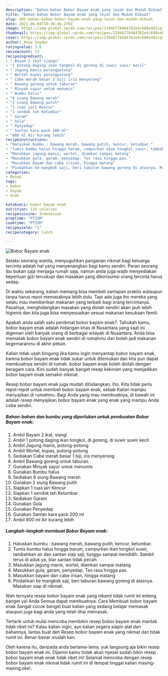 ```yaml
---
description: "Bahan-bahan Bobor Bayam enak yang lezat dan Mudah Dibuat"
title: "Bahan-bahan Bobor Bayam enak yang lezat dan Mudah Dibuat"
slug: 405-bahan-bahan-bobor-bayam-enak-yang-lezat-dan-mudah-dibuat
date: 2021-06-04T10:38:46.270Z
image: https://img-global.cpcdn.com/recipes/13946778484762e4/680x482cq70/bobor-bayam-enak-foto-resep-utama.jpg
thumbnail: https://img-global.cpcdn.com/recipes/13946778484762e4/680x482cq70/bobor-bayam-enak-foto-resep-utama.jpg
cover: https://img-global.cpcdn.com/recipes/13946778484762e4/680x482cq70/bobor-bayam-enak-foto-resep-utama.jpg
author: Anne Snyder
ratingvalue: 3.6
reviewcount: 12
recipeingredient:
- " Bayam 2 ikat siangi"
- "1 potong daging ikan tongkol di goreng di suwir suwir kecil"
- " Jagung manis potongpotong"
- " Wortel kupas potongpotong"
- " Cabe merah besar 1 biji iris menyerong"
- " Bawang goreng untuk taburan"
- " Minyak sayur untuk menumis"
- " Bumbu halus"
- "6 siung Bawang merah"
- "2 siung Bawang putih"
- "1 ruas jari Kencur"
- "1 sendok teh Ketumbar"
- " Garam"
- " Gula"
- " Penyedap"
- " Santan kara pack 200 ml"
- "800 ml Air kurang lebih"
recipeinstructions:
- "Haluskan bumbu : bawang merah, bawang putih, kencur, ketumbar."
- "Tumis bumbu halus hingga harum, campurkan ikan tongkol suwir, tambahkan air dan santan siap saji, tunggu sampai mendidih. Sambil terus di aduk ya, biar santan tidak pecah."
- "Masukkan jagung manis, wortel, diamkan sampai matang"
- "Masukkan gula, garam, penyedap. Tes rasa hingga pas."
- "Masukkan bayam dan cabe irisan, hingga matang"
- "Pindahkan ke mangkok saji, beri taburan bawang goreng di atasnya. Masakan siap di nikmati."
categories:
- Resep
tags:
- bobor
- bayam
- enak

katakunci: bobor bayam enak 
nutrition: 115 calories
recipecuisine: Indonesian
preptime: "PT32M"
cooktime: "PT35M"
recipeyield: "1"
recipecategory: Lunch

---
```



![Bobor Bayam enak](https://img-global.cpcdn.com/recipes/13946778484762e4/680x482cq70/bobor-bayam-enak-foto-resep-utama.jpg)

Selaku seorang wanita, menyuguhkan panganan nikmat bagi keluarga tercinta adalah hal yang menyenangkan bagi kamu sendiri. Peran seorang ibu bukan saja menjaga rumah saja, namun anda juga wajib menyediakan keperluan gizi tercukupi dan masakan yang dikonsumsi orang tercinta harus sedap.

Di waktu  sekarang, kalian memang bisa membeli santapan praktis walaupun tanpa harus repot memasaknya lebih dulu. Tapi ada juga lho mereka yang selalu mau memberikan makanan yang terbaik bagi orang tercintanya. Pasalnya, menghidangkan masakan yang diolah sendiri akan jauh lebih higienis dan kita juga bisa menyesuaikan sesuai makanan kesukaan famili. 



Apakah anda salah satu penikmat bobor bayam enak?. Tahukah kamu, bobor bayam enak adalah hidangan khas di Nusantara yang saat ini digemari oleh banyak orang di berbagai wilayah di Nusantara. Anda bisa memasak bobor bayam enak sendiri di rumahmu dan boleh jadi makanan kegemaranmu di akhir pekan.

Kalian tidak usah bingung jika kamu ingin menyantap bobor bayam enak, karena bobor bayam enak tidak sukar untuk ditemukan dan kita pun dapat membuatnya sendiri di rumah. bobor bayam enak boleh diolah dengan beragam cara. Kini sudah banyak banget resep kekinian yang menjadikan bobor bayam enak semakin nikmat.

Resep bobor bayam enak juga mudah dihidangkan, lho. Kita tidak perlu repot-repot untuk membeli bobor bayam enak, sebab Kalian mampu menyajikan di rumahmu. Bagi Anda yang mau membuatnya, di bawah ini adalah resep menyajikan bobor bayam enak yang enak yang mampu Anda coba sendiri.

<!--inarticleads1-->

##### Bahan-bahan dan bumbu yang diperlukan untuk pembuatan Bobor Bayam enak:

1. Ambil  Bayam 2 ikat, siangi
1. Ambil 1 potong daging ikan tongkol, di goreng, di suwir suwir kecil
1. Ambil  Jagung manis, potong-potong
1. Ambil  Wortel, kupas, potong-potong
1. Sediakan  Cabe merah besar 1 biji, iris menyerong
1. Ambil  Bawang goreng untuk taburan
1. Gunakan  Minyak sayur untuk menumis
1. Gunakan  Bumbu halus
1. Sediakan 6 siung Bawang merah
1. Gunakan 2 siung Bawang putih
1. Siapkan 1 ruas jari Kencur
1. Siapkan 1 sendok teh Ketumbar
1. Sediakan  Garam
1. Gunakan  Gula
1. Gunakan  Penyedap
1. Gunakan  Santan kara pack 200 ml
1. Ambil 800 ml Air kurang lebih




<!--inarticleads2-->

##### Langkah-langkah membuat Bobor Bayam enak:

1. Haluskan bumbu : bawang merah, bawang putih, kencur, ketumbar.
1. Tumis bumbu halus hingga harum, campurkan ikan tongkol suwir, tambahkan air dan santan siap saji, tunggu sampai mendidih. Sambil terus di aduk ya, biar santan tidak pecah.
1. Masukkan jagung manis, wortel, diamkan sampai matang
1. Masukkan gula, garam, penyedap. Tes rasa hingga pas.
1. Masukkan bayam dan cabe irisan, hingga matang
1. Pindahkan ke mangkok saji, beri taburan bawang goreng di atasnya. Masakan siap di nikmati.




Wah ternyata resep bobor bayam enak yang nikamt tidak rumit ini enteng banget ya! Anda Semua dapat membuatnya. Cara Membuat bobor bayam enak Sangat cocok banget buat kalian yang sedang belajar memasak ataupun juga bagi anda yang telah lihai memasak.

Tertarik untuk mulai mencoba membikin resep bobor bayam enak mantab tidak ribet ini? Kalau kalian ingin, ayo kalian segera siapin alat dan bahannya, lantas buat deh Resep bobor bayam enak yang nikmat dan tidak rumit ini. Benar-benar mudah kan. 

Oleh karena itu, daripada anda berlama-lama, yuk langsung aja bikin resep bobor bayam enak ini. Dijamin kamu tiidak akan nyesel sudah bikin resep bobor bayam enak enak tidak ribet ini! Selamat mencoba dengan resep bobor bayam enak nikmat tidak rumit ini di tempat tinggal kalian masing-masing,oke!.

